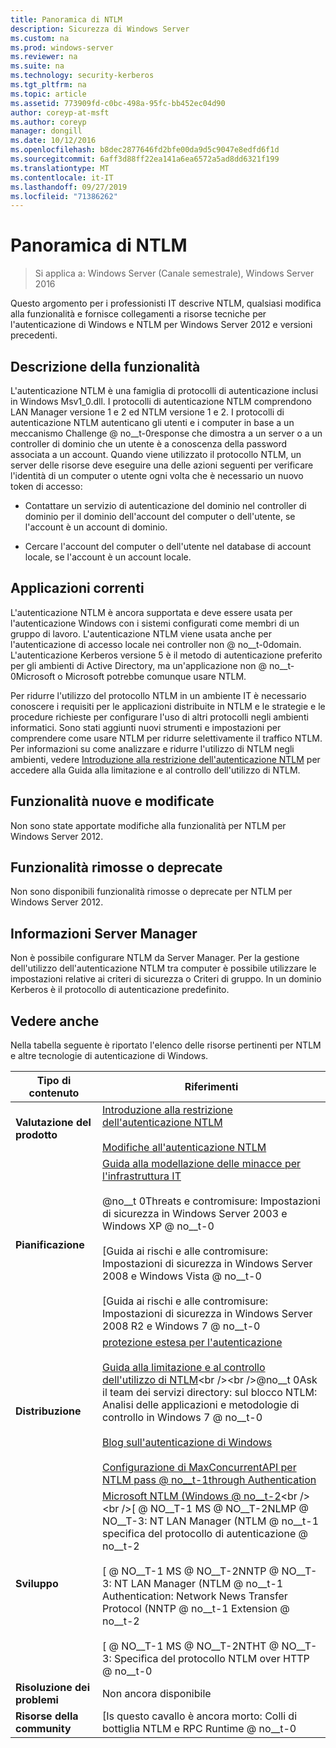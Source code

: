 ```yaml
---
title: Panoramica di NTLM
description: Sicurezza di Windows Server
ms.custom: na
ms.prod: windows-server
ms.reviewer: na
ms.suite: na
ms.technology: security-kerberos
ms.tgt_pltfrm: na
ms.topic: article
ms.assetid: 773909fd-c0bc-498a-95fc-bb452ec04d90
author: coreyp-at-msft
ms.author: coreyp
manager: dongill
ms.date: 10/12/2016
ms.openlocfilehash: b8dec2877646fd2bfe00da9d5c9047e8edfd6f1d
ms.sourcegitcommit: 6aff3d88ff22ea141a6ea6572a5ad8dd6321f199
ms.translationtype: MT
ms.contentlocale: it-IT
ms.lasthandoff: 09/27/2019
ms.locfileid: "71386262"
---
```

# <a name="ntlm-overview"></a>Panoramica di NTLM

>Si applica a: Windows Server (Canale semestrale), Windows Server 2016

Questo argomento per i professionisti IT descrive NTLM, qualsiasi modifica alla funzionalità e fornisce collegamenti a risorse tecniche per l'autenticazione di Windows e NTLM per Windows Server 2012 e versioni precedenti.

## <a name="BKMK_OVER"></a>Descrizione della funzionalità
L'autenticazione NTLM è una famiglia di protocolli di autenticazione inclusi in Windows Msv1\_0.dll. I protocolli di autenticazione NTLM comprendono LAN Manager versione 1 e 2 ed NTLM versione 1 e 2. I protocolli di autenticazione NTLM autenticano gli utenti e i computer in base a un meccanismo Challenge @ no__t-0response che dimostra a un server o a un controller di dominio che un utente è a conoscenza della password associata a un account. Quando viene utilizzato il protocollo NTLM, un server delle risorse deve eseguire una delle azioni seguenti per verificare l'identità di un computer o utente ogni volta che è necessario un nuovo token di accesso:

-   Contattare un servizio di autenticazione del dominio nel controller di dominio per il dominio dell'account del computer o dell'utente, se l'account è un account di dominio.

-   Cercare l'account del computer o dell'utente nel database di account locale, se l'account è un account locale.

## <a name="BKMK_APP"></a>Applicazioni correnti
L'autenticazione NTLM è ancora supportata e deve essere usata per l'autenticazione Windows con i sistemi configurati come membri di un gruppo di lavoro. L'autenticazione NTLM viene usata anche per l'autenticazione di accesso locale nei controller non @ no__t-0domain. L'autenticazione Kerberos versione 5 è il metodo di autenticazione preferito per gli ambienti di Active Directory, ma un'applicazione non @ no__t-0Microsoft o Microsoft potrebbe comunque usare NTLM.

Per ridurre l'utilizzo del protocollo NTLM in un ambiente IT è necessario conoscere i requisiti per le applicazioni distribuite in NTLM e le strategie e le procedure richieste per configurare l'uso di altri protocolli negli ambienti informatici. Sono stati aggiunti nuovi strumenti e impostazioni per comprendere come usare NTLM per ridurre selettivamente il traffico NTLM. Per informazioni su come analizzare e ridurre l'utilizzo di NTLM negli ambienti, vedere [Introduzione alla restrizione dell'autenticazione NTLM](https://technet.microsoft.com/library/dd560653(v=ws.10).aspx) per accedere alla Guida alla limitazione e al controllo dell'utilizzo di NTLM.

## <a name="BKMK_NEW"></a>Funzionalità nuove e modificate
Non sono state apportate modifiche alla funzionalità per NTLM per Windows Server 2012.

## <a name="BKMK_DEP"></a>Funzionalità rimosse o deprecate
Non sono disponibili funzionalità rimosse o deprecate per NTLM per Windows Server 2012.

## <a name="BKMK_INSTALL"></a>Informazioni Server Manager
Non è possibile configurare NTLM da Server Manager. Per la gestione dell'utilizzo dell'autenticazione NTLM tra computer è possibile utilizzare le impostazioni relative ai criteri di sicurezza o Criteri di gruppo. In un dominio Kerberos è il protocollo di autenticazione predefinito.

## <a name="BKMK_LINKS"></a>Vedere anche
Nella tabella seguente è riportato l'elenco delle risorse pertinenti per NTLM e altre tecnologie di autenticazione di Windows.

|Tipo di contenuto|Riferimenti|
|--------|-------|
|**Valutazione del prodotto**|[Introduzione alla restrizione dell'autenticazione NTLM](https://technet.microsoft.com/library/dd560653.aspx)<br /><br />[Modifiche all'autenticazione NTLM](https://technet.microsoft.com/library/dd566199.aspx)|
|**Pianificazione**|[Guida alla modellazione delle minacce per l'infrastruttura IT](https://technet.microsoft.com/library/dd941826.aspx)<br /><br />@no__t 0Threats e contromisure: Impostazioni di sicurezza in Windows Server 2003 e Windows XP @ no__t-0<br /><br />[Guida ai rischi e alle contromisure: Impostazioni di sicurezza in Windows Server 2008 e Windows Vista @ no__t-0<br /><br />[Guida ai rischi e alle contromisure: Impostazioni di sicurezza in Windows Server 2008 R2 e Windows 7 @ no__t-0|
|**Distribuzione**|[protezione estesa per l'autenticazione](https://support.microsoft.com/kb/968389)<br /><br />[Guida alla limitazione e al controllo dell'utilizzo di NTLM](https://technet.microsoft.com/library/jj865674(v=ws.10).aspx)<br /><br />@no__t 0Ask il team dei servizi directory: sul blocco NTLM: Analisi delle applicazioni e metodologie di controllo in Windows 7 @ no__t-0<br /><br />[Blog sull'autenticazione di Windows](https://blogs.technet.com/authentication/)<br /><br />[Configurazione di MaxConcurrentAPI per NTLM pass @ no__t-1through Authentication](https://social.technet.microsoft.com/wiki/contents/articles/9759.configuring-maxconcurrentapi-for-ntlm-pass-through-authentication.aspx)|
|**Sviluppo**|[Microsoft NTLM \(Windows @ no__t-2](https://msdn.microsoft.com/library/aa378749(VS.85).aspx)<br /><br />[ @ NO__T-1 MS @ NO__T-2NLMP @ NO__T-3: NT LAN Manager \(NTLM @ no__t-1 specifica del protocollo di autenticazione @ no__t-2<br /><br />[ @ NO__T-1 MS @ NO__T-2NNTP @ NO__T-3: NT LAN Manager \(NTLM @ no__t-1 Authentication: Network News Transfer Protocol \(NNTP @ no__t-1 Extension @ no__t-2<br /><br />[ @ NO__T-1 MS @ NO__T-2NTHT @ NO__T-3: Specifica del protocollo NTLM over HTTP @ no__t-0|
|**Risoluzione dei problemi**|Non ancora disponibile|
|**Risorse della community**|[Is questo cavallo è ancora morto: Colli di bottiglia NTLM e RPC Runtime @ no__t-0|



